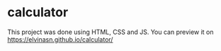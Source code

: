 # calculator
This project was done using HTML, CSS and JS. You can preview it on https://elvinasn.github.io/calculator/
